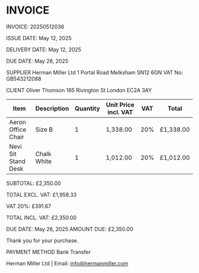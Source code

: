 
# INVOICE

INVOICE:
20250512036

ISSUE DATE:
May 12, 2025

DELIVERY DATE:
May 12, 2025

DUE DATE:
May 26, 2025

SUPPLIER
Herman Miller Ltd
1 Portal Road
Melksham
SN12 6GN
VAT No: GB543212088

CLIENT
Oliver Thomson
185 Rivington St
London
EC2A 3AY

| Item                | Description | Quantity | Unit Price incl. VAT | VAT | Total     |
| ------------------- | ----------- | -------- | -------------------- | --- | --------- |
| Aeron Office Chair  | Size B      | 1        | 1,338.00             | 20% | £1,338.00 |
| Nevi Sit Stand Desk | Chalk White | 1        | 1,012.00             | 20% | £1,012.00 |


SUBTOTAL: £2,350.00

TOTAL EXCL. VAT: £1,958.33

VAT 20%: £391.67

TOTAL INCL. VAT: £2,350.00

DUE DATE: May 26, 2025        AMOUNT DUE: £2,350.00

Thank you for your purchase.

PAYMENT METHOD
Bank Transfer


Herman Miller Ltd | Email: info@hermanmiller.com

